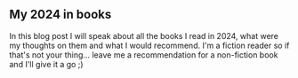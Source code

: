 ## My 2024 in books 

In this blog post I will speak about all the books I read in 2024, what were my thoughts on them and what I would recommend. I'm a fiction reader so if that's not your thing... leave me a recommendation for a non-fiction book and I'll give it a go ;) 